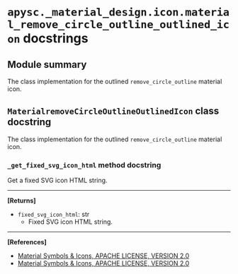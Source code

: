 # `apysc._material_design.icon.material_remove_circle_outline_outlined_icon` docstrings

## Module summary

The class implementation for the outlined `remove_circle_outline` material icon.

## `MaterialremoveCircleOutlineOutlinedIcon` class docstring

The class implementation for the outlined `remove_circle_outline` material icon.

### `_get_fixed_svg_icon_html` method docstring

Get a fixed SVG icon HTML string.<hr>

**[Returns]**

- `fixed_svg_icon_html`: str
  - Fixed SVG icon HTML string.

<hr>

**[References]**

- [Material Symbols & Icons, APACHE LICENSE, VERSION 2.0](https://fonts.google.com/icons?icon.size=24&icon.color=%23e8eaed)
- [Material Symbols & Icons, APACHE LICENSE, VERSION 2.0](https://www.apache.org/licenses/LICENSE-2.0.html)